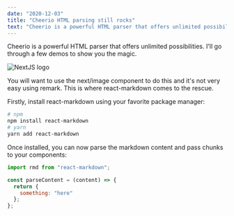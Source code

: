 ```yaml
---
date: "2020-12-03"
title: "Cheerio HTML parsing still rocks"
text: "Cheerio is a powerful HTML parser that offers unlimited possibilities. I'll go through a few demos to show you the magic."
---
```


Cheerio is a powerful HTML parser that offers unlimited possibilities. I'll go through a few demos to show you the magic.

![NextJS logo](https://upload.wikimedia.org/wikipedia/commons/thumb/8/8e/Nextjs-logo.svg/440px-Nextjs-logo.svg.png "NextJS Logo")

You will want to use the next/image component to do this and it's not very easy using remark. This is where react-markdown comes to the rescue.

Firstly, install react-markdown using your favorite package manager:

```bash
# npm
npm install react-markdown
# yarn
yarn add react-markdown
```

Once installed, you can now parse the markdown content and pass chunks to your components:

```js
import rmd from "react-markdown";

const parseContent = (content) => {
  return {
    something: "here"
  };
};
```
